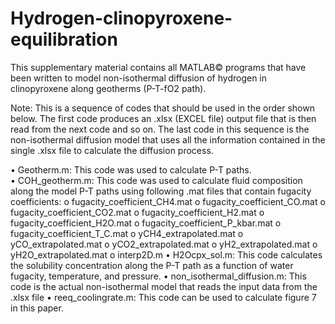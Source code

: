 # Hydrogen-clinopyroxene-equilibration
This supplementary material contains all MATLAB© programs that have been written to model non-isothermal diffusion of hydrogen in clinopyroxene along geotherms (P-T-fO2 path). 

Note: This is a sequence of codes that should be used in the order shown below. The first code produces an .xlsx (EXCEL file) output file that is then read from the next code and so on. The last code in this sequence is the non-isothermal diffusion model that uses all the information contained in the single .xlsx file to calculate the diffusion process. 

•	Geotherm.m: This code was used to calculate P-T paths.\
•	COH_geotherm.m: This code was used to calculate fluid composition along the model P-T paths using following .mat files that contain fugacity coefficients:
o	fugacity_coefficient_CH4.mat
o	fugacity_coefficient_CO.mat
o	fugacity_coefficient_CO2.mat
o	fugacity_coefficient_H2.mat
o	fugacity_coefficient_H2O.mat
o	fugacity_coefficient_P_kbar.mat
o	fugacity_coefficient_T_C.mat
o	yCH4_extrapolated.mat
o	yCO_extrapolated.mat
o	yCO2_extrapolated.mat
o	yH2_extrapolated.mat
o	yH2O_extrapolated.mat
o	interp2D.m
•	H2Ocpx_sol.m: This code calculates the solubility concentration along the P-T path as a function of water fugacity, temperature, and pressure.
•	non_isothermal_diffusion.m: This code is the actual non-isothermal model that reads the input data from the .xlsx file
•	reeq_coolingrate.m: This code can be used to calculate figure 7 in this paper.
